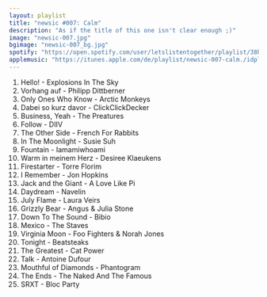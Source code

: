 ```yaml
---
layout: playlist
title: "newsic #007: Calm"
description: "As if the title of this one isn't clear enough ;)"
image: "newsic-007.jpg"
bgimage: "newsic-007_bg.jpg"
spotify: "https://open.spotify.com/user/letslistentogether/playlist/38hcti3WAQWn6enikZ1Fs6"
applemusic: "https://itunes.apple.com/de/playlist/newsic-007-calm./idpl.737a1914736c405389cd1f69370d90a1"
---
```


<ol>
	<li>Hello! - Explosions In The Sky</li>
	<li>Vorhang auf - Philipp Dittberner</li>
	<li>Only Ones Who Know - Arctic Monkeys</li>
	<li>Dabei so kurz davor - ClickClickDecker</li>
	<li>Business, Yeah - The Preatures</li>
	<li>Follow - DIIV</li>
	<li>The Other Side - French For Rabbits</li>
	<li>In The Moonlight - Susie Suh</li>
	<li>Fountain - Iamamiwhoami</li>
	<li>Warm in meinem Herz - Desiree Klaeukens</li>
	<li>Firestarter - Torre Florim</li>
	<li>I Remember - Jon Hopkins</li>
	<li>Jack and the Giant - A Love Like Pi</li>
	<li>Daydream - Navelin</li>
	<li>July Flame - Laura Veirs</li>
	<li>Grizzly Bear - Angus & Julia Stone</li>
	<li>Down To The Sound - Bibio</li>
	<li>Mexico - The Staves</li>
	<li>Virginia Moon - Foo Fighters & Norah Jones</li>
	<li>Tonight - Beatsteaks</li>
	<li>The Greatest - Cat Power</li>
	<li>Talk - Antoine Dufour</li>
	<li>Mouthful of Diamonds - Phantogram</li>
	<li>The Ends - The Naked And The Famous</li>
	<li>SRXT - Bloc Party</li>
</ol>

